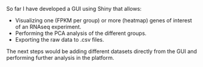 So far I have developed a GUI using Shiny that allows:
  - Visualizing one (FPKM per group) or more (heatmap) genes of interest of an RNAseq experiment.
  - Performing the PCA analysis of the different groups.
  - Exporting the raw data to .csv files.
  
The next steps would be adding different datasets directly from the GUI and performing further analysis in the platform.
